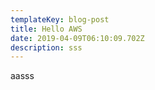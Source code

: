 ```yaml
---
templateKey: blog-post
title: Hello AWS
date: 2019-04-09T06:10:09.702Z
description: sss
---
```

aasss
